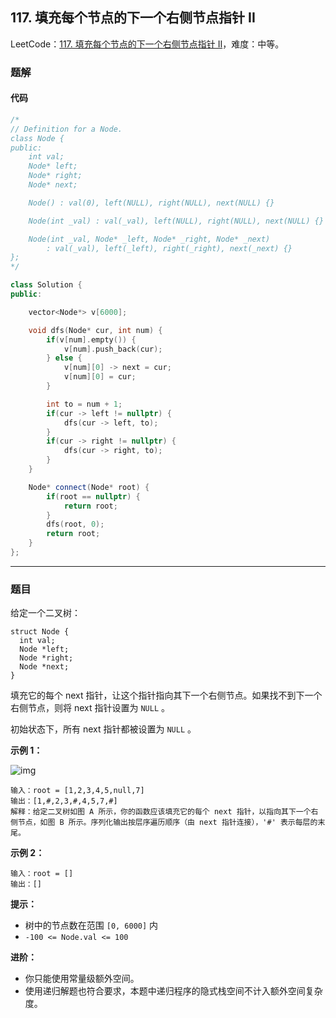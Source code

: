 ## 117. 填充每个节点的下一个右侧节点指针 II

LeetCode：[117. 填充每个节点的下一个右侧节点指针 II](https://leetcode.cn/problems/populating-next-right-pointers-in-each-node-ii/)，难度：中等。

### 题解

#### 代码

```c++
/*
// Definition for a Node.
class Node {
public:
    int val;
    Node* left;
    Node* right;
    Node* next;

    Node() : val(0), left(NULL), right(NULL), next(NULL) {}

    Node(int _val) : val(_val), left(NULL), right(NULL), next(NULL) {}

    Node(int _val, Node* _left, Node* _right, Node* _next)
        : val(_val), left(_left), right(_right), next(_next) {}
};
*/

class Solution {
public:

    vector<Node*> v[6000];

    void dfs(Node* cur, int num) {
        if(v[num].empty()) {
            v[num].push_back(cur);
        } else {
            v[num][0] -> next = cur;
            v[num][0] = cur;
        }

        int to = num + 1;
        if(cur -> left != nullptr) {
            dfs(cur -> left, to);
        }
        if(cur -> right != nullptr) {
            dfs(cur -> right, to);
        }
    }

    Node* connect(Node* root) {
        if(root == nullptr) {
            return root;
        }
        dfs(root, 0);
        return root;
    }
};
```



---



### 题目

给定一个二叉树：

```
struct Node {
  int val;
  Node *left;
  Node *right;
  Node *next;
}
```

填充它的每个 next 指针，让这个指针指向其下一个右侧节点。如果找不到下一个右侧节点，则将 next 指针设置为 `NULL` 。

初始状态下，所有 next 指针都被设置为 `NULL` 。

 

**示例 1：**

![img](https://gitee.com/xwl66/leetcode/raw/master/image/117-117_sample.png)

```
输入：root = [1,2,3,4,5,null,7]
输出：[1,#,2,3,#,4,5,7,#]
解释：给定二叉树如图 A 所示，你的函数应该填充它的每个 next 指针，以指向其下一个右侧节点，如图 B 所示。序列化输出按层序遍历顺序（由 next 指针连接），'#' 表示每层的末尾。
```

**示例 2：**

```
输入：root = []
输出：[]
```

 

**提示：**

- 树中的节点数在范围 `[0, 6000]` 内
- `-100 <= Node.val <= 100`

**进阶：**

- 你只能使用常量级额外空间。
- 使用递归解题也符合要求，本题中递归程序的隐式栈空间不计入额外空间复杂度。


